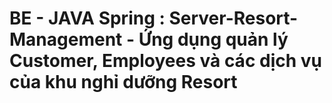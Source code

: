 # BE - JAVA Spring : Server-Resort-Management - Ứng dụng quản lý Customer, Employees và các dịch vụ của khu nghỉ dưỡng Resort

